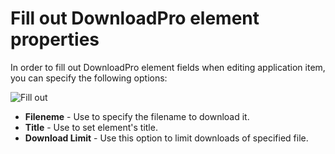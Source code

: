 # Fill out DownloadPro element properties

In order to fill out DownloadPro element fields when editing application item, you can specify the following options:

![Fill out](/images/fill_out.png)

* **Fileneme** - Use to specify the filename to download it.
* **Title** - Use to set element's title.
* **Download Limit** - Use this option to limit downloads of specified file.
